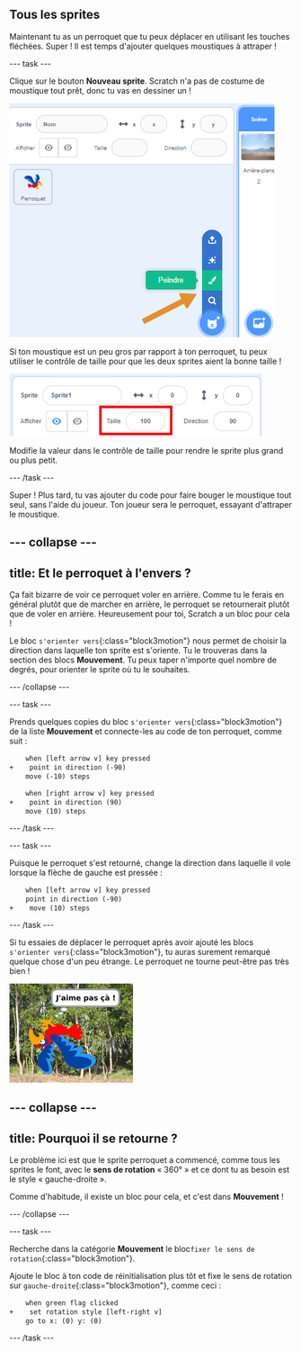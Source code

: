 ## Tous les sprites

Maintenant tu as un perroquet que tu peux déplacer en utilisant les touches fléchées. Super ! Il est temps d'ajouter quelques moustiques à attraper !

--- task ---

Clique sur le bouton **Nouveau sprite**. Scratch n'a pas de costume de moustique tout prêt, donc tu vas en dessiner un !

![](images/spritesPaintNew.png)

Si ton moustique est un peu gros par rapport à ton perroquet, tu peux utiliser le contrôle de taille pour que les deux sprites aient la bonne taille !

![](images/sprites2.png)

Modifie la valeur dans le contrôle de taille pour rendre le sprite plus grand ou plus petit.

--- /task ---

Super ! Plus tard, tu vas ajouter du code pour faire bouger le moustique tout seul, sans l'aide du joueur. Ton joueur sera le perroquet, essayant d'attraper le moustique.

--- collapse ---
---
title: Et le perroquet à l'envers ?
---

Ça fait bizarre de voir ce perroquet voler en arrière. Comme tu le ferais en général plutôt que de marcher en arrière, le perroquet se retournerait plutôt que de voler en arrière. Heureusement pour toi, Scratch a un bloc pour cela !

Le bloc `s'orienter vers`{:class="block3motion"} nous permet de choisir la direction dans laquelle ton sprite est s'oriente. Tu le trouveras dans la section des blocs **Mouvement**. Tu peux taper n'importe quel nombre de degrés, pour orienter le sprite où tu le souhaites.

--- /collapse ---

--- task ---

Prends quelques copies du bloc `s'orienter vers`{:class="block3motion"} de la liste **Mouvement** et connecte-les au code de ton perroquet, comme suit :

```blocks3
    when [left arrow v] key pressed
+    point in direction (-90)
    move (-10) steps
```

```blocks3
    when [right arrow v] key pressed
+    point in direction (90)
    move (10) steps
```

--- /task ---

--- task ---

Puisque le perroquet s'est retourné, change la direction dans laquelle il vole lorsque la flèche de gauche est pressée :

```blocks3
    when [left arrow v] key pressed
    point in direction (-90)
+    move (10) steps
```

--- /task ---

Si tu essaies de déplacer le perroquet après avoir ajouté les blocs `s'orienter vers`{:class="block3motion"}, tu auras surement remarqué quelque chose d'un peu étrange. Le perroquet ne tourne peut-être pas très bien !

![Perroquet à l'envers](images/spritesUpsideDown.png)

--- collapse ---
---
title: Pourquoi il se retourne ?
---

Le problème ici est que le sprite perroquet a commencé, comme tous les sprites le font, avec le **sens de rotation** « 360° » et ce dont tu as besoin est le style « gauche-droite ».

Comme d'habitude, il existe un bloc pour cela, et c'est dans **Mouvement** !

--- /collapse ---

--- task ---

Recherche dans la catégorie **Mouvement** le bloc` fixer le sens de rotation `{:class="block3motion"}.

Ajoute le bloc à ton code de réinitialisation plus tôt et fixe le sens de rotation sur `gauche-droite`{:class="block3motion"}, comme ceci :

```blocks3
    when green flag clicked
+    set rotation style [left-right v]
    go to x: (0) y: (0)
```

--- /task ---

